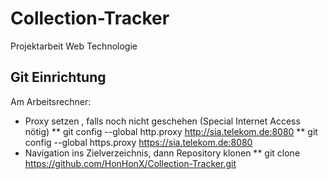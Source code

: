 # Collection-Tracker
Projektarbeit Web Technologie

## Git Einrichtung
Am Arbeitsrechner:
  * Proxy setzen , falls noch nicht geschehen (Special Internet Access nötig)
  ** git config --global http.proxy http://sia.telekom.de:8080
  ** git config --global https.proxy https://sia.telekom.de:8080
  * Navigation ins Zielverzeichnis, dann Repository klonen
  ** git clone https://github.com/HonHonX/Collection-Tracker.git
